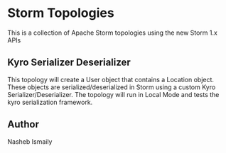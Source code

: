 # Storm Topologies

This is a collection of Apache Storm topologies using the new Storm 1.x APIs

## Kyro Serializer Deserializer

This topology will create a User object that contains a Location object.
These objects are serialized/deserialized in Storm using a custom Kyro Serializer/Deserializer.
The topology will run in Local Mode and tests the kyro serialization framework.

## Author

Nasheb Ismaily
